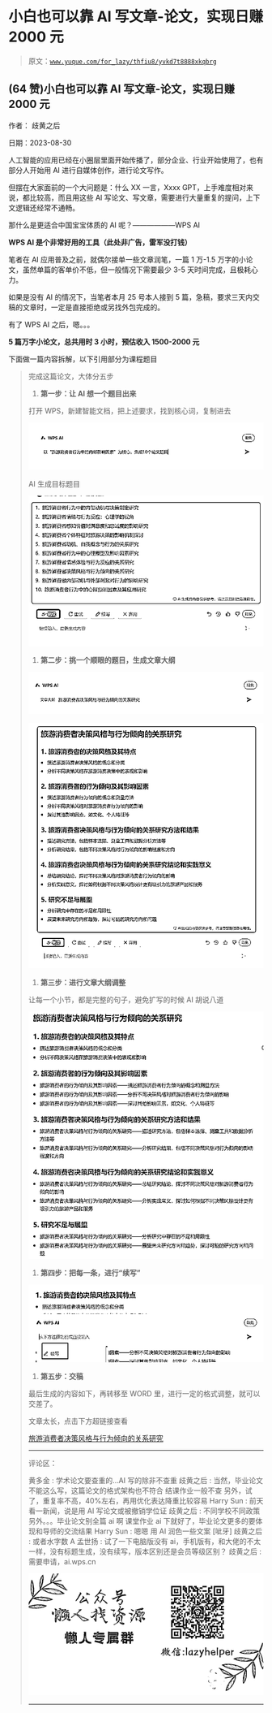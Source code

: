 # 小白也可以靠 AI 写文章-论文，实现日赚 2000 元

> 原文：[`www.yuque.com/for_lazy/thfiu8/yvkd7t8888xkqbrg`](https://www.yuque.com/for_lazy/thfiu8/yvkd7t8888xkqbrg)

## (64 赞)小白也可以靠 AI 写文章-论文，实现日赚 2000 元

作者： 歧黄之后

日期：2023-08-30

人工智能的应用已经在小圈层里面开始传播了，部分企业、行业开始使用了，也有部分人开始用 AI 进行自媒体创作，进行论文写作。

但摆在大家面前的一个大问题是：什么 XX 一言，Xxxx GPT，上手难度相对来说，都比较高，而且用这些 AI 写论文、写文章，需要进行大量重复的提问，上下文逻辑还经常不通畅。

那什么是更适合中国宝宝体质的 AI 呢？——————WPS AI

**WPS AI 是个非常好用的工具（此处非广告，雷军没打钱）**

笔者在 AI 应用普及之前，就偶尔接单一些文章润笔，一篇 1 万-1.5 万字的小论文，虽然单篇的客单价不低，但一般情况下需要最少 3-5 天时间完成，且极耗心力。

如果是没有 AI 的情况下，当笔者本月 25 号本人接到 5 篇，急稿，要求三天内交稿的文章时，一定是直接拒绝或另找外包完成的。

有了 WPS AI 之后，嗯。。。

**5 篇万字小论文，总共用时 3 小时，预估收入 1500-2000 元**

>

下面做一篇内容拆解，以下引用部分为课程题目

> 完成这篇论文，大体分五步
> 
> 1.  **第一步：让 AI 想一个题目出来**
> 
> 打开 WPS，新建智能文档，把上述要求，找到核心词，复制进去
> 
> ![](img/9dc5633e824b8d4cd36753a40b099ac2.png)
> 
> AI 生成目标题目
> 
> ![](img/4915a36b56df332c327f6b3d36fee6e0.png)
> 
> >
> 
> 1.  **第二步：挑一个顺眼的题目，生成文章大纲**
> 
> ![](img/aabddbb05b70eac24bf4ce7315970ccb.png)
> 
> ![](img/f2d36be3079518933b0f2c5a03cc516d.png)
> 
> >
> 
> 1.  **第三步：进行文章大纲调整**
> 
> 让每一个小节，都是完整的句子，避免扩写的时候 AI 胡说八道
> 
> ![](img/cd8a9b15bd4d4ceddc1a80fa893a1a1f.png)
> 
> 1.  **第四步：把每一条，进行“续写”**
> 
> ![](img/bea75fba5346eb0d69648bcb8c74193f.png)
> 
> 1.  **第五步：交稿**
> 
> 最后生成的内容如下，再转移至 WORD 里，进行一定的格式调整，就可以交差了。
> 
> 文章太长，点击下方超链接查看
> 
> [旅游消费者决策风格与行为倾向的关系研究](https://kdocs.cn/l/ctk1jm5TYpHz)
> 
> * * *
> 
> 评论区：
> 
> 黄多金 : 学术论文要查重的…AI 写的除非不查重
> 歧黄之后 : 当然，毕业论文不能这么写，这篇论文的格式架构也不符合
> 结课作业一般不查
> 另外，试了，重复率不高，40%左右，再用优化表达降重比较容易
> Harry Sun : 前天看一新闻，说是用 AI 写论文或被撤销学位证
> 歧黄之后 : 不同学校不同政策
> 另外。。。毕业论文别全篇 ai 啊
> 课堂作业 ai 下就好了，毕业论文更多的要体现和导师的交流结果
> Harry Sun : 嗯嗯 用 AI 润色一些文案 [呲牙]
> 歧黄之后 : 或者水字数
> A 孟世扬 : 试了一下电脑版没有 ai，手机版有，和大佬的不太一样，没有标题生成，没有续写，版本区别还是会员等级区别？
> 歧黄之后 : 需要申请，ai.wps.cn
> 
> ![](img/1c37d505930596d12a88ab23e11aa07a.png)
> 
> * * *